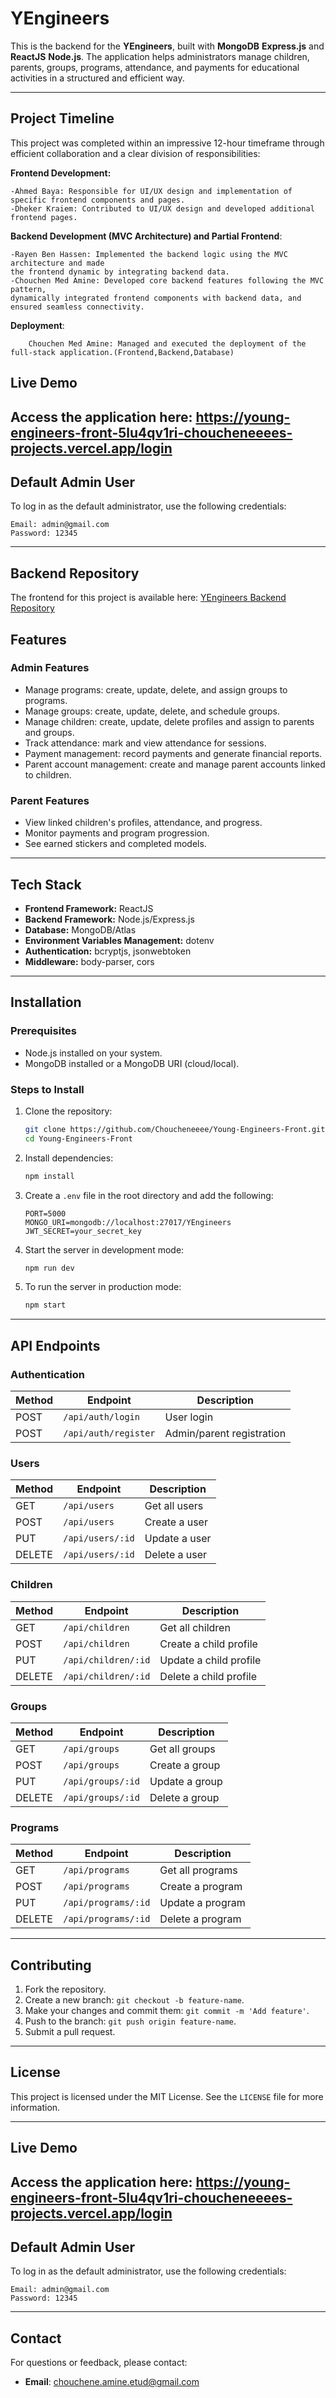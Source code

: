 # YEngineers

This is the backend for the **YEngineers**, built with **MongoDB**  **Express.js** and **ReactJS** **Node.js**. The application helps administrators manage children, parents, groups, programs, attendance, and payments for educational activities in a structured and efficient way.

---
## Project Timeline

This project was completed within an impressive 12-hour timeframe through efficient collaboration and a clear division of responsibilities:

**Frontend Development:**


    -Ahmed Baya: Responsible for UI/UX design and implementation of specific frontend components and pages.
    -Dheker Kraiem: Contributed to UI/UX design and developed additional frontend pages.
**Backend Development (MVC Architecture) and Partial Frontend**:

    -Rayen Ben Hassen: Implemented the backend logic using the MVC architecture and made 
    the frontend dynamic by integrating backend data.
    -Chouchen Med Amine: Developed core backend features following the MVC pattern, 
    dynamically integrated frontend components with backend data, and ensured seamless connectivity.
    
**Deployment**:

        Chouchen Med Amine: Managed and executed the deployment of the full-stack application.(Frontend,Backend,Database)

##  Live Demo
Access the application here: https://young-engineers-front-5lu4qv1ri-choucheneeees-projects.vercel.app/login
---
##  Default Admin User
To log in as the default administrator, use the following credentials:

    Email: admin@gmail.com
    Password: 12345

---
##  Backend Repository
The frontend for this project is available here: [YEngineers Backend Repository](https://young-engineers-front-git-chouchene-choucheneeees-projects.vercel.app/login)

## Features

### Admin Features
- Manage programs: create, update, delete, and assign groups to programs.
- Manage groups: create, update, delete, and schedule groups.
- Manage children: create, update, delete profiles and assign to parents and groups.
- Track attendance: mark and view attendance for sessions.
- Payment management: record payments and generate financial reports.
- Parent account management: create and manage parent accounts linked to children.

### Parent Features
- View linked children's profiles, attendance, and progress.
- Monitor payments and program progression.
- See earned stickers and completed models.

---

## Tech Stack
- **Frontend Framework:** ReactJS
- **Backend Framework:** Node.js/Express.js
- **Database:** MongoDB/Atlas
- **Environment Variables Management:** dotenv
- **Authentication:** bcryptjs, jsonwebtoken
- **Middleware:** body-parser, cors

---

## Installation

### Prerequisites
- Node.js installed on your system.
- MongoDB installed or a MongoDB URI (cloud/local).

### Steps to Install

1. Clone the repository:
   ```bash
   git clone https://github.com/Choucheneeee/Young-Engineers-Front.git
   cd Young-Engineers-Front
   ```

2. Install dependencies:
   ```bash
   npm install
   ```

3. Create a `.env` file in the root directory and add the following:
   ```env
   PORT=5000
   MONGO_URI=mongodb://localhost:27017/YEngineers
   JWT_SECRET=your_secret_key
   ```

4. Start the server in development mode:
   ```bash
   npm run dev
   ```

5. To run the server in production mode:
   ```bash
   npm start
   ```

---


## API Endpoints

### Authentication
| Method | Endpoint         | Description        |
|--------|------------------|--------------------|
| POST   | `/api/auth/login`  | User login         |
| POST   | `/api/auth/register` | Admin/parent registration |

### Users
| Method | Endpoint          | Description        |
|--------|-------------------|--------------------|
| GET    | `/api/users`      | Get all users      |
| POST   | `/api/users`      | Create a user      |
| PUT    | `/api/users/:id`  | Update a user      |
| DELETE | `/api/users/:id`  | Delete a user      |

### Children
| Method | Endpoint            | Description                  |
|--------|---------------------|------------------------------|
| GET    | `/api/children`     | Get all children             |
| POST   | `/api/children`     | Create a child profile       |
| PUT    | `/api/children/:id` | Update a child profile       |
| DELETE | `/api/children/:id` | Delete a child profile       |

### Groups
| Method | Endpoint         | Description             |
|--------|------------------|-------------------------|
| GET    | `/api/groups`    | Get all groups          |
| POST   | `/api/groups`    | Create a group          |
| PUT    | `/api/groups/:id`| Update a group          |
| DELETE | `/api/groups/:id`| Delete a group          |

### Programs
| Method | Endpoint           | Description             |
|--------|--------------------|-------------------------|
| GET    | `/api/programs`    | Get all programs        |
| POST   | `/api/programs`    | Create a program        |
| PUT    | `/api/programs/:id`| Update a program        |
| DELETE | `/api/programs/:id`| Delete a program        |

---

## Contributing

1. Fork the repository.
2. Create a new branch: `git checkout -b feature-name`.
3. Make your changes and commit them: `git commit -m 'Add feature'`.
4. Push to the branch: `git push origin feature-name`.
5. Submit a pull request.

---


## License

This project is licensed under the MIT License. See the `LICENSE` file for more information.

---
##  Live Demo
Access the application here: https://young-engineers-front-5lu4qv1ri-choucheneeees-projects.vercel.app/login
---
##  Default Admin User
To log in as the default administrator, use the following credentials:

    Email: admin@gmail.com
    Password: 12345

---

## Contact

For questions or feedback, please contact:
- **Email**: chouchene.amine.etud@gmail.com
